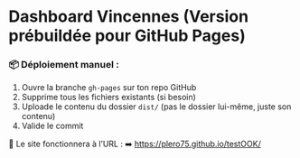 # Dashboard Vincennes (Version prébuildée pour GitHub Pages)

### 📦 Déploiement manuel :
1. Ouvre la branche `gh-pages` sur ton repo GitHub
2. Supprime tous les fichiers existants (si besoin)
3. Uploade le contenu du dossier `dist/` (pas le dossier lui-même, juste son contenu)
4. Valide le commit

📍 Le site fonctionnera à l’URL :
➡️ https://plero75.github.io/testOOK/
